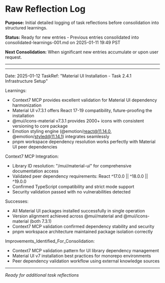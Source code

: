 # Raw Reflection Log

**Purpose:** Initial detailed logging of task reflections before consolidation into structured learnings.

**Status:** Ready for new entries - Previous entries consolidated into consolidated-learnings-001.md on 2025-01-11 19:49 PST

**Next Consolidation:** When significant new entries accumulate or upon user request.

---

---
Date: 2025-01-12
TaskRef: "Material UI Installation - Task 2.4.1 Infrastructure Setup"

Learnings:
- Context7 MCP provides excellent validation for Material UI dependency harmonization
- Material UI v7.3.1 offers React 17-19 compatibility, future-proofing the installation
- @mui/icons-material v7.3.1 provides 2000+ icons with consistent versioning to core package
- Emotion styling engine (@emotion/react@11.14.0, @emotion/styled@11.14.1) integrates seamlessly
- pnpm workspace dependency resolution works perfectly with Material UI peer dependencies

Context7 MCP Integration:
- Library ID resolution: "/mui/material-ui" for comprehensive documentation access
- Validated peer dependency requirements: React ^17.0.0 || ^18.0.0 || ^19.0.0
- Confirmed TypeScript compatibility and strict mode support
- Security validation passed with no vulnerabilities detected

Successes:
- All Material UI packages installed successfully in single operation
- Version alignment achieved across @mui/material and @mui/icons-material (both 7.3.1)
- Context7 MCP validation confirmed dependency stability and security
- pnpm workspace architecture maintained package isolation correctly

Improvements_Identified_For_Consolidation:
- Context7 MCP validation pattern for UI library dependency management
- Material UI v7 installation best practices for monorepo environments
- Peer dependency validation workflow using external knowledge sources
---

_Ready for additional task reflections_
